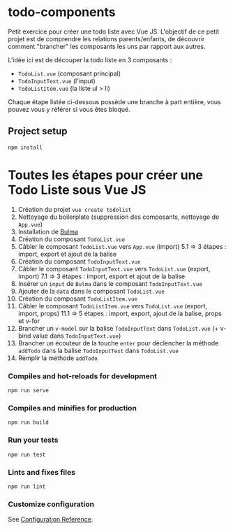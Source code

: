 # todo-components

Petit exercice pour créer une todo liste avec Vue JS.
L'objectif de ce petit projet est de comprendre les relations parents/enfants, de découvrir comment "brancher" les composants les uns par rapport aux autres.

L'idée ici est de découper la todo liste en 3 composants :

- `TodoList.vue` (composant principal)
- `TodoInputText.vue` (l'input)
- `TodoListItem.vue` (la liste ul > li)

Chaque étape listée ci-dessous possède une branche à part entière, vous pouvez vous y référer si vous êtes bloqué.

## Project setup

```
npm install
```

# Toutes les étapes pour créer une Todo Liste sous Vue JS

1. Création du projet `vue create todolist`
2. Nettoyage du boilerplate (suppression des composants, nettoyage de `App.vue`)
3. Installation de [Bulma](https://bulma.io/)
4. Création du composant `TodoList.vue`
5. Câbler le composant `TodoList.vue` vers `App.vue` (import)
   5.1 => 3 étapes : import, export et ajout de la balise
6. Création du composant `TodoInputText.vue`
7. Câbler le composant `TodoInputText.vue` vers `TodoList.vue` (export, import)
   7.1 => 3 étapes : import, export et ajout de la balise
8. Insérer un `input` de `Bulma` dans le composant `TodoInputText.vue`
9. Ajouter de la `data` dans le composant `TodoList.vue`
10. Création du composant `TodoListItem.vue`
11. Câbler le composant `TodoListItem.vue` vers `TodoList.vue` (export, import, props)
    11.1 => 5 étapes : import, export, ajout de la balise, props et v-for
12. Brancher un `v-model` sur la balise `TodoInputText` dans `TodoList.vue` (+ v-bind value dans `TodoInputText.vue`)
13. Brancher un écouteur de la touche `enter` pour déclencher la méthode `addTodo` dans la balise `TodoInputText` dans `TodoList.vue`
14. Remplir la méthode `addTodo`

### Compiles and hot-reloads for development

```
npm run serve
```

### Compiles and minifies for production

```
npm run build
```

### Run your tests

```
npm run test
```

### Lints and fixes files

```
npm run lint
```

### Customize configuration

See [Configuration Reference](https://cli.vuejs.org/config/).
